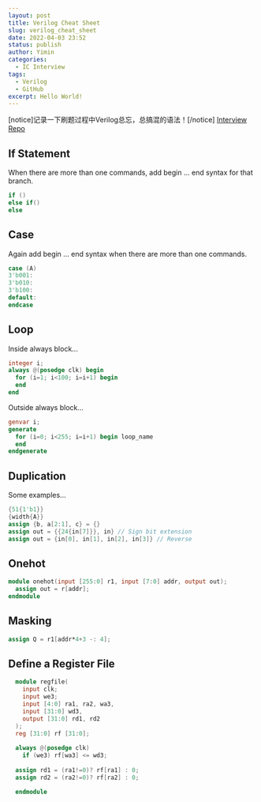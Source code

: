 ```yaml
---
layout: post
title: Verilog Cheat Sheet
slug: verilog_cheat_sheet
date: 2022-04-03 23:52
status: publish
author: Yimin
categories: 
  - IC Interview
tags: 
  - Verilog
  - GitHub
excerpt: Hello World!
---
```

[notice]记录一下刷题过程中Verilog总忘，总搞混的语法！[/notice]
[Interview Repo](https://github.com/YiminGao0113/IC_interview)
## If Statement
When there are more than one commands, add begin ... end syntax for that branch.
```verilog
if ()
else if()
else
```

## Case
Again add begin ... end syntax when there are more than one commands.
```verilog
case (A)
3'b001:
3'b010:
3'b100:
default:
endcase
```
## Loop
Inside always block...
```verilog
integer i;
always @(posedge clk) begin
  for (i=1; i<100; i=i+1) begin
  end
end
```
Outside always block...
```verilog
genvar i;
generate
  for (i=0; i<255; i=i+1) begin loop_name
  end
endgenerate
```
## Duplication
Some examples...
```verilog
{51{1'b1}}
{width{A}}
assign {b, a[2:1], c} = {}
assign out = {{24{in[7]}}, in} // Sign bit extension
assign out = {in[0], in[1], in[2], in[3]} // Reverse
```
## Onehot
```verilog
module onehot(input [255:0] r1, input [7:0] addr, output out);
  assign out = r[addr];
endmodule
```
## Masking
```verilog
assign Q = r1[addr*4+3 -: 4];
```

## Define a Register File
```verilog
  module regfile(
    input clk;
    input we3;
    input [4:0] ra1, ra2, wa3,
    input [31:0] wd3,
    output [31:0] rd1, rd2
  );
  reg [31:0] rf [31:0];
  
  always @(posedge clk)
    if (we3) rf[wa3] <= wd3;
  
  assign rd1 = (ra1!=0)? rf[ra1] : 0;
  assign rd2 = (ra2!=0)? rf[ra2] : 0;

  endmodule
```